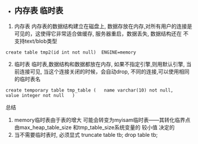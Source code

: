 * ## 内存表 临时表 ##

1. 内存表
  内存表的数据结构建立在磁盘上, 数据存放在内存,对所有用户的连接是可见的，这使得它非常适合做缓存, 服务器重启，数据丢失, 数据结构还在
  不支持text/blob类型
  
```
create table tmp2(id int not null)  ENGINE=memory
```


2. 临时表
   临时表,数据结构和数据都放在内存, 如果不指定引擎,则用默认引擎, 
   当前连接可见, 当这个连接关闭的时候，会自动drop, 不同的连接,可以使用相同的临时表名
   
```
create temporary table tmp_table (   name varchar(10) not null,   value integer not null   ) 

```
总结

1. memory临时表由于表的增大 可能会转变为myisam临时表——其转化临界点由max_heap_table_size 和tmp_table_size系统变量的 较小值 决定的
2. 当不需要临时表时, 必须显式 truncate table tb; drop table tb;


